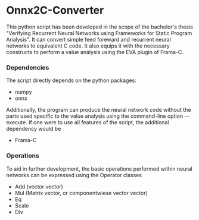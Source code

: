 # Onnx2C-Converter

This python script has been developed in the scope of the bachelor's thesis "Verifying Recurrent Neural Networks using Frameworks for Static Program Analysis".
It can convert simple feed foreward and recurrent neural networks to equivalent C code. 
It also equips it with the necessary constructs to perform a value analysis using the EVA plugin of Frama-C. 

### Dependencies

The script directly depends on the python packages:
- numpy
- onnx

Additionally, the program can produce the neural network code without the parts used specific to the value analysis using the command-line option --execute.
If one were to use all features of the script, the additional dependency would be
- Frama-C

### Operations

To aid in further development, the basic operations performed within neural networks can be expressed using the Operator classes
- Add (vector vector)
- Mul (Matrix vector, or componentwiese vector vector)
- Eq
- Scale
- Div
